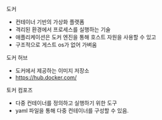  도커
  - 컨테이너 기반의 가상화 플랫폼
  - 격리된 환경에서 프로세스를 실행하는 기술
  - 애플리케이션은 도커 엔진을 통해 호스트 자원을 사용할 수 있고
  - 구조적으로 게스트 os가 없어 가벼움

도커 허브
  - 도커에서 제공하는 이미지 저장소
  - <https://hub.docker.com/>

토커 컴포즈
  - 다중 컨테이너를 정의하고 실행하기 위한 도구
  - yaml 파일을 통해 다중 컨테이너를 구성할 수 있음.
